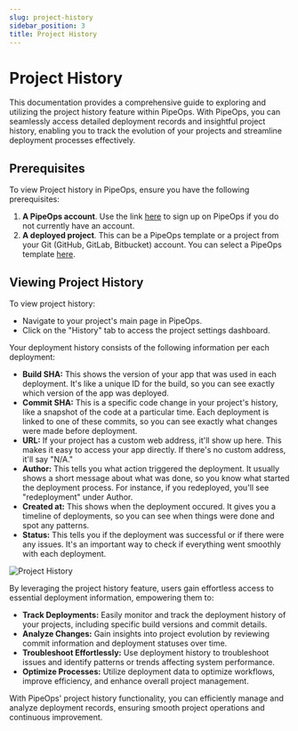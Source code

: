 ```yaml
---
slug: project-history
sidebar_position: 3
title: Project History
---
```


# Project History

This documentation provides a comprehensive guide to exploring and utilizing the project history feature within PipeOps. With PipeOps, you can seamlessly access detailed deployment records and insightful project history, enabling you to track the evolution of your projects and streamline deployment processes effectively.

## Prerequisites

To view Project history in PipeOps, ensure you have the following prerequisites:

1. **A PipeOps account**. Use the link [here](https://console.pipeops.io/signup) to sign up on PipeOps if you do not currently have an account.
2. **A deployed project**. This can be a PipeOps template or a project from your Git (GitHub, GitLab, Bitbucket) account. You can select a PipeOps template [here](https://github.com/orgs/pipeops-dev/repositories).

## Viewing Project History

To view project history:

- Navigate to your project's main page in PipeOps.
- Click on the "History" tab to access the project settings dashboard.

Your deployment history consists of the following information per each deployment:

- **Build SHA:** This shows the version of your app that was used in each deployment. It's like a unique ID for the build, so you can see exactly which version of the app was deployed.
- **Commit SHA:** This is a specific code change in your project's history, like a snapshot of the code at a particular time. Each deployment is linked to one of these commits, so you can see exactly what changes were made before deployment.
- **URL:** If your project has a custom web address, it'll show up here. This makes it easy to access your app directly. If there's no custom address, it'll say "N/A."
- **Author:** This tells you what action triggered the deployment. It usually shows a short message about what was done, so you know what started the deployment process. For instance, if you redeployed, you'll see "redeployment" under Author.
- **Created at:** This shows when the deployment occured. It gives you a timeline of deployments, so you can see when things were done and spot any patterns.
- **Status:** This tells you if the deployment was successful or if there were any issues. It's an important way to check if everything went smoothly with each deployment.

![Project History](https://pub-30c11acc143348fcae20835653c5514d.r2.dev//20/44/Project_History_4edba7def5.png)

By leveraging the project history feature, users gain effortless access to essential deployment information, empowering them to:

- **Track Deployments:** Easily monitor and track the deployment history of your projects, including specific build versions and commit details.
- **Analyze Changes:** Gain insights into project evolution by reviewing commit information and deployment statuses over time.
- **Troubleshoot Effortlessly:** Use deployment history to troubleshoot issues and identify patterns or trends affecting system performance.
- **Optimize Processes:** Utilize deployment data to optimize workflows, improve efficiency, and enhance overall project management.

With PipeOps' project history functionality, you can efficiently manage and analyze deployment records, ensuring smooth project operations and continuous improvement.
